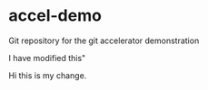 # accel-demo
Git repository for the git accelerator demonstration

I have modified this"

Hi this is my change.
